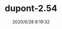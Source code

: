﻿---
layout: post 
title: dupont-2.54
tags: D25
categories: housing-terminal
overview: dupont-2.54
part_number: dupont-2.54
thumb_img: static/202006/373-thumb-20200628162003.jpg
small_img: static/202006/373-20200628162003.jpg
date: 2020/6/28 8:19:32
---



